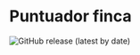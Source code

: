 # Puntuador finca

![GitHub release (latest by date)](https://img.shields.io/github/v/release/josemanuelperez91/puntuador-finca?style=plastic)
